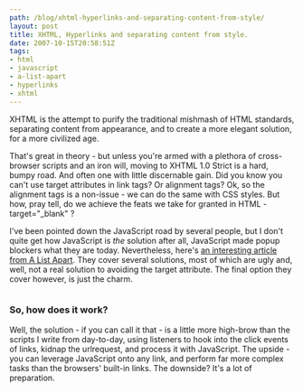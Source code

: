 ```yaml
---
path: /blog/xhtml-hyperlinks-and-separating-content-from-style/
layout: post
title: XHTML, Hyperlinks and separating content from style.
date: 2007-10-15T20:58:51Z
tags:
- html
- javascript
- a-list-apart
- hyperlinks
- xhtml
---
```


XHTML is the attempt to purify the traditional mishmash of HTML standards, separating content from appearance, and to create a more elegant solution, for a more civilized age.

That's great in theory - but unless you're armed with a plethora of cross-browser scripts and an iron will, moving to XHTML 1.0 Strict is a hard, bumpy road.  And often one with little discernable gain. Did you know you can't use target attributes in link tags?  Or alignment tags?  Ok, so the alignment tags is a non-issue - we can do the same with CSS styles.  But how, pray tell, do we achieve the feats we take for granted in HTML - target="_blank" ?

I've been pointed down the JavaScript road by several people, but I don't quite get how JavaScript is <em>the </em>solution  after all, JavaScript made popup blockers what they are today.  Nevertheless, here's <a title="Open link in a new window" href="http://www.alistapart.com/articles/popuplinks" target="_blank">an interesting article from A List Apart</a>.  They cover several solutions, most of which are ugly and, well, not a real solution to avoiding the target attribute.  The final option they cover however, is just the charm.
<p style="text-align: center"><a title="Open link in a new window" href="http://www.alistapart.com/articles/popuplinks" target="_blank"><img src="http://uploads.psyked.co.uk/2007/10/alistapartcom.jpg" alt="" /></a></p>

<h3>So, how does it work?</h3>
Well, the solution - if you can call it that - is a little more high-brow than the scripts I write from day-to-day, using listeners to hook into the click events of links, kidnap the urlrequest, and process it with JavaScript.  The upside - you can leverage JavaScript onto any link, and perform far more complex tasks than the browsers' built-in links.  The downside?  It's a lot of preparation.